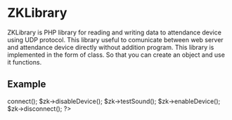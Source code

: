 # ZKLibrary
ZKLibrary is PHP library for reading and writing data to attendance device using UDP protocol. This library useful to comunicate between web server and attendance device directly without addition program.
This library is implemented in the form of class. So that you can create an object and use it functions.

## Example

<?php

include "zklibrary.php";

$zk = new ZKLibrary('192.168.1.102', 4370);

$zk->connect();

$zk->disableDevice();

$zk->testSound();

$zk->enableDevice();

$zk->disconnect();

?>
